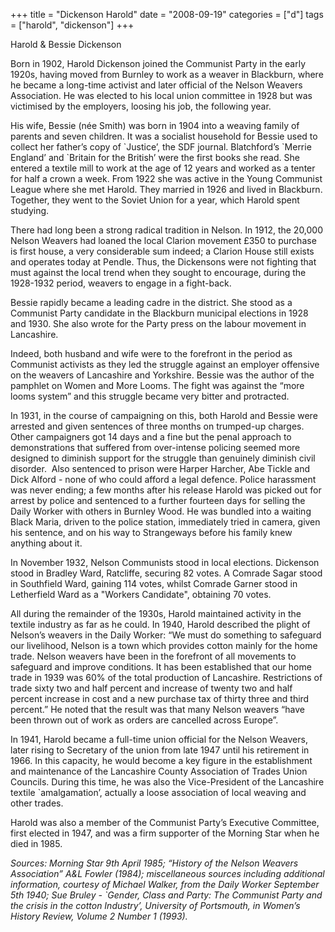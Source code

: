 +++
title = "Dickenson Harold"
date = "2008-09-19"
categories = ["d"]
tags = ["harold", "dickenson"]
+++

Harold & Bessie Dickenson

Born in 1902, Harold Dickenson joined the Communist Party in the early 1920s, having moved from Burnley to work as a weaver in Blackburn, where he became a long-time activist and later official of the Nelson Weavers Association. He was elected to his local union committee in 1928 but was victimised by the employers, loosing his job, the following year.

His wife, Bessie (née Smith) was born in 1904 into a weaving family of parents and seven children. It was a socialist household for Bessie used to collect her father’s copy of \`Justice’, the SDF journal. Blatchford’s \`Merrie England’ and \`Britain for the British’ were the first books she read. She entered a textile mill to work at the age of 12 years and worked as a tenter for half a crown a week. From 1922 she was active in the Young Communist League where she met Harold. They married in 1926 and lived in Blackburn. Together, they went to the Soviet Union for a year, which Harold spent studying.

There had long been a strong radical tradition in Nelson. In 1912, the 20,000 Nelson Weavers had loaned the local Clarion movement £350 to purchase is first house, a very considerable sum indeed; a Clarion House still exists and operates today at Pendle. Thus, the Dickensons were not fighting that must against the local trend when they sought to encourage, during the 1928-1932 period, weavers to engage in a fight-back.

Bessie rapidly became a leading cadre in the district. She stood as a Communist Party candidate in the Blackburn municipal elections in 1928 and 1930. She also wrote for the Party press on the labour movement in Lancashire.

Indeed, both husband and wife were to the forefront in the period as Communist activists as they led the struggle against an employer offensive on the weavers of Lancashire and Yorkshire. Bessie was the author of the pamphlet on Women and More Looms. The fight was against the “more looms system” and this struggle became very bitter and protracted. 

In 1931, in the course of campaigning on this, both Harold and Bessie were arrested and given sentences of three months on trumped-up charges. Other campaigners got 14 days and a fine but the penal approach to demonstrations that suffered from over-intense policing seemed more designed to diminish support for the struggle than genuinely diminish civil disorder.  Also sentenced to prison were Harper Harcher, Abe Tickle and Dick Alford - none of who could afford a legal defence. Police harassment was never ending; a few months after his release Harold was picked out for arrest by police and sentenced to a further fourteen days for selling the Daily Worker with others in Burnley Wood. He was bundled into a waiting Black Maria, driven to the police station, immediately tried in camera, given his sentence, and on his way to Strangeways before his family knew anything about it.

In November 1932, Nelson Communists stood in local elections. Dickenson stood in Bradley Ward, Ratcliffe, securing 82 votes. A Comrade Sagar stood in Southfield Ward, gaining 114 votes, whilst Comrade Garner stood in Letherfield Ward as a "Workers Candidate", obtaining 70 votes.

All during the remainder of the 1930s, Harold maintained activity in the textile industry as far as he could. In 1940, Harold described the plight of Nelson’s weavers in the Daily Worker: “We must do something to safeguard our livelihood, Nelson is a town which provides cotton mainly for the home trade. Nelson weavers have been in the forefront of all movements to safeguard and improve conditions. It has been established that our home trade in 1939 was 60% of the total production of Lancashire. Restrictions of trade sixty two and half percent and increase of twenty two and half percent increase in cost and a new purchase tax of thirty three and third percent.” He noted that the result was that many Nelson weavers “have been thrown out of work as orders are cancelled across Europe”.

In 1941, Harold became a full-time union official for the Nelson Weavers, later rising to Secretary of the union from late 1947 until his retirement in 1966. In this capacity, he would become a key figure in the establishment and maintenance of the Lancashire County Association of Trades Union Councils. During this time, he was also the Vice-President of the Lancashire textile \`amalgamation’, actually a loose association of local weaving and other trades.

Harold was also a member of the Communist Party’s Executive Committee, first elected in 1947, and was a firm supporter of the Morning Star when he died in 1985.

_Sources: Morning Star 9th April 1985; “History of the Nelson Weavers Association” A&L Fowler (1984); miscellaneous sources including additional information, courtesy of_ _Michael Walker, from the Daily Worker September 5th 1940; Sue Bruley - \`Gender, Class and Party: The Communist Party and the crisis in the cotton Industry’, University of Portsmouth, in Women’s History Review, Volume 2 Number 1 (1993)._
